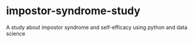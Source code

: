 # impostor-syndrome-study
A study about impostor syndrome and self-efficacy using python and data science
